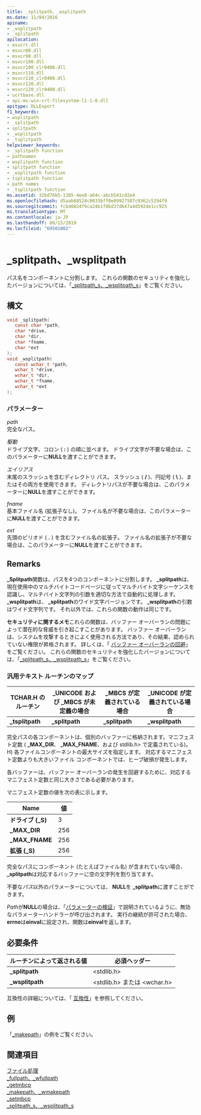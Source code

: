 ```yaml
---
title: _splitpath、_wsplitpath
ms.date: 11/04/2016
apiname:
- _wsplitpath
- _splitpath
apilocation:
- msvcrt.dll
- msvcr80.dll
- msvcr90.dll
- msvcr100.dll
- msvcr100_clr0400.dll
- msvcr110.dll
- msvcr110_clr0400.dll
- msvcr120.dll
- msvcr120_clr0400.dll
- ucrtbase.dll
- api-ms-win-crt-filesystem-l1-1-0.dll
apitype: DLLExport
f1_keywords:
- wsplitpath
- _splitpath
- splitpath
- _wsplitpath
- _tsplitpath
helpviewer_keywords:
- _splitpath function
- pathnames
- wsplitpath function
- splitpath function
- _wsplitpath function
- tsplitpath function
- path names
- _tsplitpath function
ms.assetid: 32bd76b5-1385-4ee8-a64c-abcb541cd2e4
ms.openlocfilehash: d5aab68524c0833bff0e09927587c0362c5194f9
ms.sourcegitcommit: fcb48824f9ca24b1f8bd37d647a4d592de1cc925
ms.translationtype: MT
ms.contentlocale: ja-JP
ms.lasthandoff: 08/15/2019
ms.locfileid: "69501002"
---
```

# <a name="_splitpath-_wsplitpath"></a>_splitpath、_wsplitpath

パス名をコンポーネントに分割します。 これらの関数のセキュリティを強化したバージョンについては、「[_splitpath_s、_wsplitpath_s](splitpath-s-wsplitpath-s.md)」をご覧ください。

## <a name="syntax"></a>構文

```C
void _splitpath(
   const char *path,
   char *drive,
   char *dir,
   char *fname,
   char *ext
);
void _wsplitpath(
   const wchar_t *path,
   wchar_t *drive,
   wchar_t *dir,
   wchar_t *fname,
   wchar_t *ext
);
```

### <a name="parameters"></a>パラメーター

*path*<br/>
完全なパス。

*駆動*<br/>
ドライブ文字、コロン ( **:** ) の順に並べます。 ドライブ文字が不要な場合は、このパラメーターに**NULL**を渡すことができます。

*エイリアス*<br/>
末尾のスラッシュを含むディレクトリ パス。 スラッシュ ( **/** )、円記号 ( **\\** )、またはその両方を使用できます。 ディレクトリパスが不要な場合は、このパラメーターに**NULL**を渡すことができます。

*fname*<br/>
基本ファイル名 (拡張子なし)。 ファイル名が不要な場合は、このパラメーターに**NULL**を渡すことができます。

*ext*<br/>
先頭のピリオド ( **.** ) を含むファイル名の拡張子。 ファイル名の拡張子が不要な場合は、このパラメーターに**NULL**を渡すことができます。

## <a name="remarks"></a>Remarks

**_Splitpath**関数は、パスを4つのコンポーネントに分割します。 **_splitpath**は、現在使用中のマルチバイトコードページに従ってマルチバイト文字シーケンスを認識し、マルチバイト文字列の引数を適切な方法で自動的に処理します。 **_wsplitpath**は、 **_splitpath**のワイド文字バージョンです。 **_wsplitpath**の引数はワイド文字列です。 それ以外では、これらの関数の動作は同じです。

**セキュリティに関するメモ**これらの関数は、バッファー オーバーランの問題によって潜在的な脅威を引き起こすことがあります。 バッファー オーバーランは、システムを攻撃するときによく使用される方法であり、その結果、認められていない権限が昇格されます。 詳しくは、「 [バッファー オーバーランの回避](/windows/win32/SecBP/avoiding-buffer-overruns)」をご覧ください。 これらの関数のセキュリティを強化したバージョンについては、「[_splitpath_s、_wsplitpath_s](splitpath-s-wsplitpath-s.md)」をご覧ください。

### <a name="generic-text-routine-mappings"></a>汎用テキスト ルーチンのマップ

|TCHAR.H のルーチン|_UNICODE および _MBCS が未定義の場合|_MBCS が定義されている場合|_UNICODE が定義されている場合|
|---------------------|------------------------------------|--------------------|-----------------------|
|**_tsplitpath**|**_splitpath**|**_splitpath**|**_wsplitpath**|

完全パスの各コンポーネントは、個別のバッファーに格納されます。マニフェスト定数 ( **_MAX_DIR**、 **_MAX_FNAME**、および stdlib.h> で定義されている)。H) 各ファイルコンポーネントの最大サイズを指定します。 対応するマニフェスト定数よりも大きいファイル コンポーネントでは、ヒープ破損が発生します。

各バッファーは、バッファー オーバーランの発生を回避するために、対応するマニフェスト定数と同じ大きさである必要があります。

マニフェスト定数の値を次の表に示します。

|Name|値|
|----------|-----------|
|**ドライブ (_S)**|3|
|**_MAX_DIR**|256|
|**_MAX_FNAME**|256|
|**拡張 (_S)**|256|

完全なパスにコンポーネント (たとえばファイル名) が含まれていない場合、 **_splitpath**は対応するバッファーに空の文字列を割り当てます。

不要な*パス*以外のパラメーターについては、 **NULL**を **_splitpath**に渡すことができます。

*Path*が**NULL**の場合は、「[パラメーターの検証](../../c-runtime-library/parameter-validation.md)」で説明されているように、無効なパラメーターハンドラーが呼び出されます。 実行の継続が許可された場合、 **errno**は**einval**に設定され、関数は**einval**を返します。

## <a name="requirements"></a>必要条件

|ルーチンによって返される値|必須ヘッダー|
|-------------|---------------------|
|**_splitpath**|\<stdlib.h>|
|**_wsplitpath**|\<stdlib.h> または \<wchar.h>|

互換性の詳細については、「 [互換性](../../c-runtime-library/compatibility.md)」を参照してください。

## <a name="example"></a>例

「[_makepath](makepath-wmakepath.md)」の例をご覧ください。

## <a name="see-also"></a>関連項目

[ファイル処理](../../c-runtime-library/file-handling.md)<br/>
[_fullpath、_wfullpath](fullpath-wfullpath.md)<br/>
[_getmbcp](getmbcp.md)<br/>
[_makepath、_wmakepath](makepath-wmakepath.md)<br/>
[_setmbcp](setmbcp.md)<br/>
[_splitpath_s、_wsplitpath_s](splitpath-s-wsplitpath-s.md)<br/>

